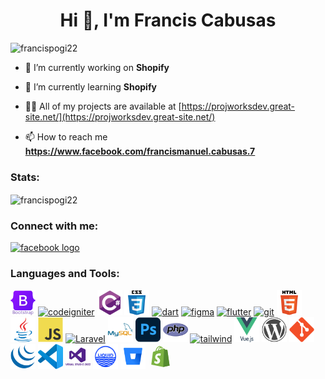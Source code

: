 <h1 align="center">Hi 👋, I'm Francis Cabusas</h1>
<p align="left"> <img src="https://komarev.com/ghpvc/?username=francispogi22&label=Profile%20views&color=eab308&style=flat" alt="francispogi22" /> </p>

- 🔭 I’m currently working on **Shopify**

- 🌱 I’m currently learning **Shopify**

- 👨‍💻 All of my projects are available at [https://projworksdev.great-site.net/](https://projworksdev.great-site.net/)

- 📫 How to reach me **https://www.facebook.com/francismanuel.cabusas.7**

<h3 align="left">Stats:</h3>
<p><img align="center" src="https://github-readme-stats.vercel.app/api/top-langs?username=francispogi22&show_icons=true&theme=synthwave&title_color=eab308&text_color=888888&locale=en&layout=compact" alt="francispogi22" /></p>

<h3 align="left">Connect with me:</h3>
<p align="left">
<a href="https://www.facebook.com/francismanuel.cabusas.7" target="blank"><img src="https://img.shields.io/static/v1?message=Facebook&logo=Facebook&label=&color=1e90ff&logoColor=white&labelColor=&style=for-the-badge" height="35" alt="facebook logo" /></a>
</p>

<h3 align="left">Languages and Tools:</h3>
<p align="left">
  <a href="https://getbootstrap.com" target="_blank" rel="noreferrer"><img src="https://github.com/devicons/devicon/blob/master/icons/bootstrap/bootstrap-original-wordmark.svg" alt="bootstrap" width="40" height="40"/></a>
  <a href="https://codeigniter.com" target="_blank" rel="noreferrer"><img src="https://cdn.worldvectorlogo.com/logos/codeigniter.svg" alt="codeigniter" width="40" height="40"/></a>
  <a href="https://www.w3schools.com/cs/" target="_blank" rel="noreferrer"><img src="https://raw.githubusercontent.com/devicons/devicon/master/icons/csharp/csharp-original.svg" alt="csharp" width="40" height="40"/></a>
  <a href="https://www.w3schools.com/css/" target="_blank" rel="noreferrer"><img src="https://raw.githubusercontent.com/devicons/devicon/master/icons/css3/css3-original-wordmark.svg" alt="css3" width="40" height="40"/></a>
  <a href="https://dart.dev" target="_blank" rel="noreferrer"><img src="https://www.vectorlogo.zone/logos/dartlang/dartlang-icon.svg" alt="dart" width="40" height="40"/></a>
  <a href="https://www.figma.com/" target="_blank" rel="noreferrer"><img src="https://www.vectorlogo.zone/logos/figma/figma-icon.svg" alt="figma" width="40" height="40"/></a>
  <a href="https://flutter.dev" target="_blank" rel="noreferrer"><img src="https://www.vectorlogo.zone/logos/flutterio/flutterio-icon.svg" alt="flutter" width="40" height="40"/></a>
  <a href="https://git-scm.com/" target="_blank" rel="noreferrer"><img src="https://www.vectorlogo.zone/logos/git-scm/git-scm-icon.svg" alt="git" width="40" height="40"/></a>
  <a href="https://www.w3.org/html/" target="_blank" rel="noreferrer"><img src="https://raw.githubusercontent.com/devicons/devicon/master/icons/html5/html5-original-wordmark.svg" alt="html5" width="40" height="40"/></a>
  <a href="https://www.java.com" target="_blank" rel="noreferrer"><img src="https://raw.githubusercontent.com/devicons/devicon/master/icons/java/java-original.svg" alt="java" width="40" height="40"/></a>
  <a href="https://developer.mozilla.org/en-US/docs/Web/JavaScript" target="_blank" rel="noreferrer"><img src="https://raw.githubusercontent.com/devicons/devicon/master/icons/javascript/javascript-original.svg" alt="javascript" width="40" height="40"/></a>
  <a href="https://laravel.com/" target="_blank" rel="noreferrer"><img src="https://github.com/laravel/art/blob/master/laravel-logo.png" title="Laravel" alt="Laravel" width="40" height="40"/></a>
  <a href="https://www.mysql.com/" target="_blank" rel="noreferrer"><img src="https://raw.githubusercontent.com/devicons/devicon/master/icons/mysql/mysql-original-wordmark.svg" alt="mysql" width="40" height="40"/></a>
  <a href="https://www.photoshop.com/en" target="_blank" rel="noreferrer"><img src="https://github.com/devicons/devicon/blob/master/icons/photoshop/photoshop-original.svg" alt="photoshop" width="40" height="40"/></a>
  <a href="https://www.php.net" target="_blank" rel="noreferrer"><img src="https://raw.githubusercontent.com/devicons/devicon/master/icons/php/php-original.svg" alt="php" width="40" height="40"/></a>
  <a href="https://tailwindcss.com/" target="_blank" rel="noreferrer"><img src="https://www.vectorlogo.zone/logos/tailwindcss/tailwindcss-icon.svg" alt="tailwind" width="40" height="40"/></a>
  <a href="https://vuejs.org/" target="_blank" rel="noreferrer"><img src="https://raw.githubusercontent.com/devicons/devicon/master/icons/vuejs/vuejs-original-wordmark.svg" alt="vuejs" width="40" height="40"/></a>
  <a href="https://wordpress.com/"><img src="https://github.com/devicons/devicon/blob/master/icons/wordpress/wordpress-plain.svg" title="Wordpress" alt="Wordpress" width="40" height="40"/></a>
  <a href="https://git-scm.com/"><img src="https://github.com/devicons/devicon/blob/master/icons/git/git-original.svg" title="Git" alt="Git" width="40" height="40"/></a>
  <a href="https://jquery.com/"><img src="https://github.com/devicons/devicon/blob/master/icons/jquery/jquery-original.svg" title="Jquery" alt="Jquery" width="40" height="40"/></a>
  <a href="https://code.visualstudio.com/"><img src="https://github.com/devicons/devicon/blob/master/icons/vscode/vscode-original.svg" title="Visual Studio Code" alt="Visual Studio Code" width="40" height="40"/></a>
  <a href="https://visualstudio.microsoft.com/"><img src="https://github.com/devicons/devicon/blob/master/icons/visualstudio/visualstudio-plain-wordmark.svg" title="Visual Studio Code" alt="Visual Studio Code" width="40" height="40"/></a>
  <a href="https://shopify.github.io/"><img src="https://github.com/episerver/liquid-templating-cms/blob/main/opti-liquid-logo.png" title="Liquid" alt="Visual Studio Code" width="40" height="40"/></a>
  <a href="https://bitbucket.org"><img src="https://github.com/devicons/devicon/blob/master/icons/bitbucket/bitbucket-original.svg" title="Bitbucket" alt="Bitbucket" width="40" height="40"/></a>
  <a href="#!"><svg xmlns="http://www.w3.org/2000/svg" x="0px" y="0px" width="40" height="40" viewBox="0 0 48 48">
<path fill="#7cb342" d="M37.216,11.78c-0.023-0.211-0.211-0.305-0.351-0.305s-3.21-0.234-3.21-0.234s-2.132-2.132-2.39-2.343	c-0.234-0.234-0.68-0.164-0.867-0.117c-0.023,0-0.469,0.141-1.195,0.375c-0.726-2.086-1.968-3.984-4.194-3.984h-0.211	C24.187,4.375,23.391,4,22.735,4c-5.155,0-7.639,6.444-8.412,9.725c-2.015,0.633-3.445,1.054-3.609,1.125	c-1.125,0.351-1.148,0.375-1.289,1.429c-0.117,0.797-3.046,23.456-3.046,23.456L29.179,44l12.373-2.671	C41.575,41.282,37.24,11.991,37.216,11.78z M27.937,9.483c-0.562,0.164-1.242,0.375-1.921,0.609V9.671	c0-1.265-0.164-2.296-0.469-3.117C26.718,6.695,27.445,7.984,27.937,9.483L27.937,9.483z M24.117,6.812	c0.305,0.797,0.516,1.922,0.516,3.468v0.234c-1.265,0.398-2.601,0.797-3.984,1.242C21.422,8.804,22.899,7.351,24.117,6.812	L24.117,6.812z M22.617,5.359c0.234,0,0.469,0.094,0.656,0.234c-1.664,0.773-3.421,2.718-4.148,6.655	c-1.101,0.351-2.156,0.656-3.163,0.984C16.806,10.233,18.915,5.359,22.617,5.359z"></path><path fill="#558b2f" d="M36.865,11.428c-0.141,0-3.21-0.234-3.21-0.234s-2.132-2.132-2.39-2.343	C31.17,8.757,31.053,8.71,30.96,8.71L29.249,44l12.373-2.671c0,0-4.335-29.338-4.359-29.549	C37.169,11.569,37.005,11.475,36.865,11.428z"></path><path fill="#fff" d="M24.792,18.593l-1.475,4.449c0,0-1.337-0.715-2.927-0.715c-2.374,0-2.489,1.498-2.489,1.867	c0,2.028,5.301,2.812,5.301,7.583c0,3.757-2.374,6.177-5.578,6.177c-3.872,0-5.808-2.397-5.808-2.397l1.037-3.411	c0,0,2.028,1.752,3.734,1.752c1.129,0,1.59-0.876,1.59-1.521c0-2.651-4.333-2.766-4.333-7.145c0-3.665,2.628-7.214,7.952-7.214	C23.777,17.994,24.792,18.593,24.792,18.593z"></path>
</svg></a>
</p>

